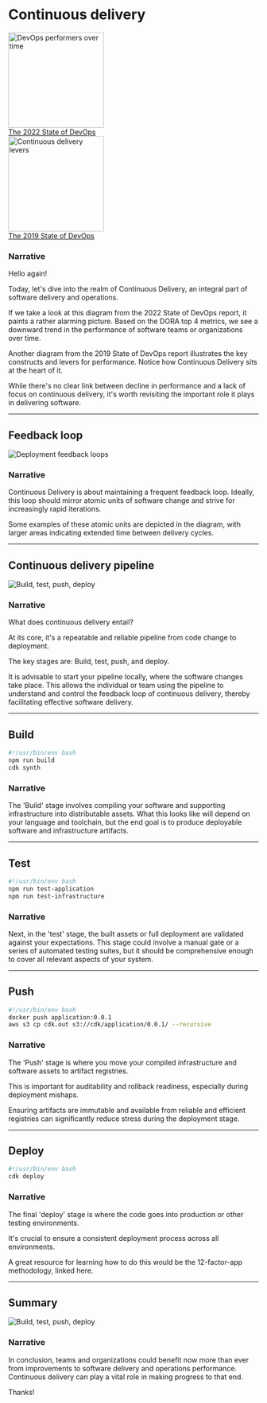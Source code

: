 # Continuous delivery

<div class="r-stack">
    <div class="fragment current-visible">
        <img alt="DevOps performers over time" src="/assets/devops-performers.png" style="height: 12rem" />
        <figcaption>
            <a href="https://services.google.com/fh/files/misc/2022_state_of_devops_report.pdf">The 2022 State of DevOps</a>
        </figcaption>
    </div>
    <div class="fragment">
        <img alt="Continuous delivery levers" src="/assets/continuous-delivery.png" style="height: 12rem" />
        <figcaption>
            <a href="https://cloud.google.com/blog/products/devops-sre/the-2019-accelerate-state-of-devops-elite-performance-productivity-and-scaling">The 2019 State of DevOps</a>
        </figcaption>
    </div>
</div>

### Narrative

Hello again!

Today, let's dive into the realm of Continuous Delivery, an integral part of software delivery and operations.

If we take a look at this diagram from the 2022 State of DevOps report, it paints a rather alarming picture. Based on the DORA top 4 metrics, we see a downward trend in the performance of software teams or organizations over time.

Another diagram from the 2019 State of DevOps report illustrates the key constructs and levers for performance. Notice how Continuous Delivery sits at the heart of it.

While there's no clear link between decline in performance and a lack of focus on continuous delivery, it's worth revisiting the important role it plays in delivering software.

---

## Feedback loop

![Deployment feedback loops](/assets/deployment-feedback-loops.png)
<!-- .element: class="r-stretch" -->

### Narrative

Continuous Delivery is about maintaining a frequent feedback loop. Ideally, this loop should mirror atomic units of software change and strive for increasingly rapid iterations.

Some examples of these atomic units are depicted in the diagram, with larger areas indicating extended time between delivery cycles.

---

## Continuous delivery pipeline

![Build, test, push, deploy](/assets/build-test-push-deploy.png)
<!-- .element: class="r-stretch" -->

### Narrative

What does continuous delivery entail?

At its core, it's a repeatable and reliable pipeline from code change to deployment.

The key stages are: Build, test, push, and deploy.

It is advisable to start your pipeline locally, where the software changes take place. This allows the individual or team using the pipeline to understand and control the feedback loop of continuous delivery, thereby facilitating effective software delivery.

---

## Build

```bash
#!/usr/bin/env bash
npm run build
cdk synth
```

### Narrative

The 'Build' stage involves compiling your software and supporting infrastructure into distributable assets. What this looks like will depend on your language and toolchain, but the end goal is to produce deployable software and infrastructure artifacts.

---

## Test

```bash
#!/usr/bin/env bash
npm run test-application
npm run test-infrastructure
```

### Narrative

Next, in the 'test' stage, the built assets or full deployment are validated against your expectations. This stage could involve a manual gate or a series of automated testing suites, but it should be comprehensive enough to cover all relevant aspects of your system.

---

## Push

```bash
#!/usr/bin/env bash
docker push application:0.0.1
aws s3 cp cdk.out s3://cdk/application/0.0.1/ --recursive
```

### Narrative

The 'Push' stage is where you move your compiled infrastructure and software assets to artifact registries.

This is important for auditability and rollback readiness, especially during deployment mishaps.

Ensuring artifacts are immutable and available from reliable and efficient registries can significantly reduce stress during the deployment stage.

---

## Deploy

```bash
#!/usr/bin/env bash
cdk deploy
```

### Narrative

The final 'deploy' stage is where the code goes into production or other testing environments.

It's crucial to ensure a consistent deployment process across all environments.

A great resource for learning how to do this would be the 12-factor-app methodology, linked here.

---

## Summary

![Build, test, push, deploy](/assets/build-test-push-deploy.png)
<!-- .element: class="r-stretch" -->

### Narrative

In conclusion, teams and organizations could benefit now more than ever from improvements to software delivery and operations performance. Continuous delivery can play a vital role in making progress to that end.

Thanks!